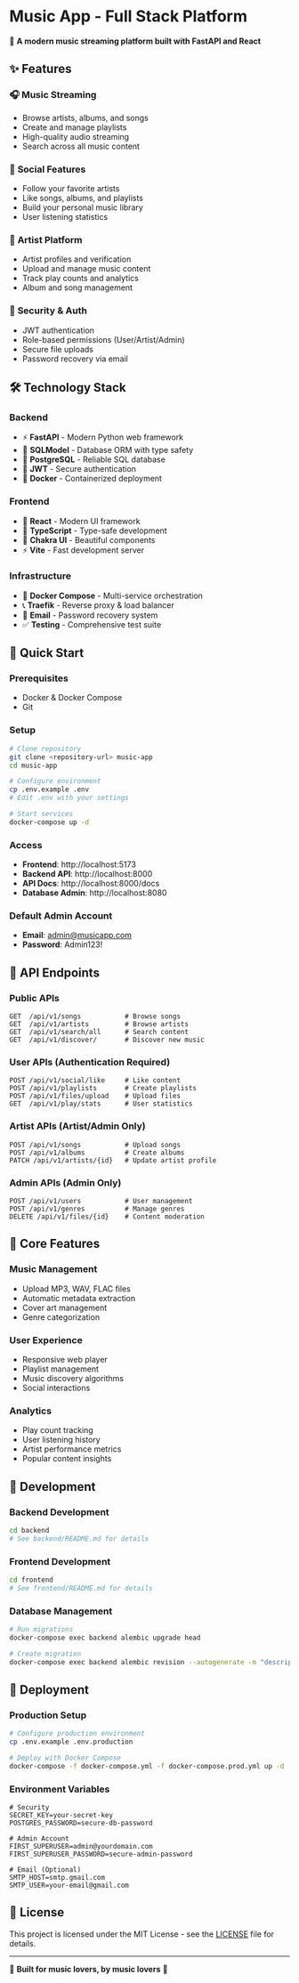 # Music App - Full Stack Platform

🎵 **A modern music streaming platform built with FastAPI and React**

## ✨ Features

### 🎧 **Music Streaming**
- Browse artists, albums, and songs
- Create and manage playlists
- High-quality audio streaming
- Search across all music content

### 👥 **Social Features**
- Follow your favorite artists
- Like songs, albums, and playlists
- Build your personal music library
- User listening statistics

### 🎤 **Artist Platform**
- Artist profiles and verification
- Upload and manage music content
- Track play counts and analytics
- Album and song management

### 🔐 **Security & Auth**
- JWT authentication
- Role-based permissions (User/Artist/Admin)
- Secure file uploads
- Password recovery via email

## 🛠️ Technology Stack

### **Backend**
- ⚡ **FastAPI** - Modern Python web framework
- 🧰 **SQLModel** - Database ORM with type safety
- 💾 **PostgreSQL** - Reliable SQL database
- 🔑 **JWT** - Secure authentication
- 🐋 **Docker** - Containerized deployment

### **Frontend**
- 🚀 **React** - Modern UI framework
- 💃 **TypeScript** - Type-safe development
- 🎨 **Chakra UI** - Beautiful components
- ⚡ **Vite** - Fast development server

### **Infrastructure**
- 🐋 **Docker Compose** - Multi-service orchestration
- 📞 **Traefik** - Reverse proxy & load balancer
- 📧 **Email** - Password recovery system
- ✅ **Testing** - Comprehensive test suite

## 🚀 Quick Start

### Prerequisites
- Docker & Docker Compose
- Git

### Setup
```bash
# Clone repository
git clone <repository-url> music-app
cd music-app

# Configure environment
cp .env.example .env
# Edit .env with your settings

# Start services
docker-compose up -d
```

### Access
- **Frontend**: http://localhost:5173
- **Backend API**: http://localhost:8000
- **API Docs**: http://localhost:8000/docs
- **Database Admin**: http://localhost:8080

### Default Admin Account
- **Email**: admin@musicapp.com
- **Password**: Admin123!

## 📱 API Endpoints

### **Public APIs**
```
GET  /api/v1/songs           # Browse songs
GET  /api/v1/artists         # Browse artists  
GET  /api/v1/search/all      # Search content
GET  /api/v1/discover/       # Discover new music
```

### **User APIs** (Authentication Required)
```
POST /api/v1/social/like     # Like content
POST /api/v1/playlists       # Create playlists
POST /api/v1/files/upload    # Upload files
GET  /api/v1/play/stats      # User statistics
```

### **Artist APIs** (Artist/Admin Only)
```
POST /api/v1/songs           # Upload songs
POST /api/v1/albums          # Create albums
PATCH /api/v1/artists/{id}   # Update artist profile
```

### **Admin APIs** (Admin Only)
```
POST /api/v1/users           # User management
POST /api/v1/genres          # Manage genres
DELETE /api/v1/files/{id}    # Content moderation
```

## 🎯 Core Features

### **Music Management**
- Upload MP3, WAV, FLAC files
- Automatic metadata extraction
- Cover art management
- Genre categorization

### **User Experience**
- Responsive web player
- Playlist management
- Music discovery algorithms
- Social interactions

### **Analytics**
- Play count tracking
- User listening history
- Artist performance metrics
- Popular content insights

## 🔧 Development

### **Backend Development**
```bash
cd backend
# See backend/README.md for details
```

### **Frontend Development**
```bash
cd frontend  
# See frontend/README.md for details
```

### **Database Management**
```bash
# Run migrations
docker-compose exec backend alembic upgrade head

# Create migration
docker-compose exec backend alembic revision --autogenerate -m "description"
```

## 🚀 Deployment

### **Production Setup**
```bash
# Configure production environment
cp .env.example .env.production

# Deploy with Docker Compose
docker-compose -f docker-compose.yml -f docker-compose.prod.yml up -d
```

### **Environment Variables**
```env
# Security
SECRET_KEY=your-secret-key
POSTGRES_PASSWORD=secure-db-password

# Admin Account  
FIRST_SUPERUSER=admin@yourdomain.com
FIRST_SUPERUSER_PASSWORD=secure-admin-password

# Email (Optional)
SMTP_HOST=smtp.gmail.com
SMTP_USER=your-email@gmail.com
```

## 📄 License

This project is licensed under the MIT License - see the [LICENSE](LICENSE) file for details.

---

🎵 **Built for music lovers, by music lovers** 🎵
